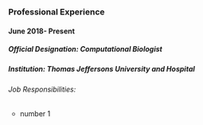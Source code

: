 ### Professional Experience

#### June 2018- Present
##### Official Designation: Computational Biologist
##### Institution: Thomas Jeffersons University and Hospital

###### Job Responsibilities:
<ul type="circle">
    <li> number 1 </li>


